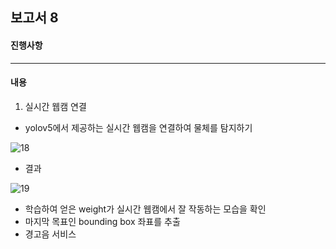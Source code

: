 ## 보고서 8 ##
#### 진행사항 ####
----------
#### 내용 ####
1. 실시간 웹캠 연결
+ yolov5에서 제공하는 실시간 웹캠을 연결하여 물체를 탐지하기

![18](https://user-images.githubusercontent.com/95543704/145062551-49bdbbca-0728-4616-b41d-bba3971829f4.JPG)

+ 결과

![19](https://user-images.githubusercontent.com/95543704/145062659-63502288-8e38-4b10-969d-698d51c28018.JPG)

+ 학습하여 얻은 weight가 실시간 웹캠에서 잘 작동하는 모습을 확인
+ 마지막 목표인 bounding box 좌표를 추출
+ 경고음 서비스
